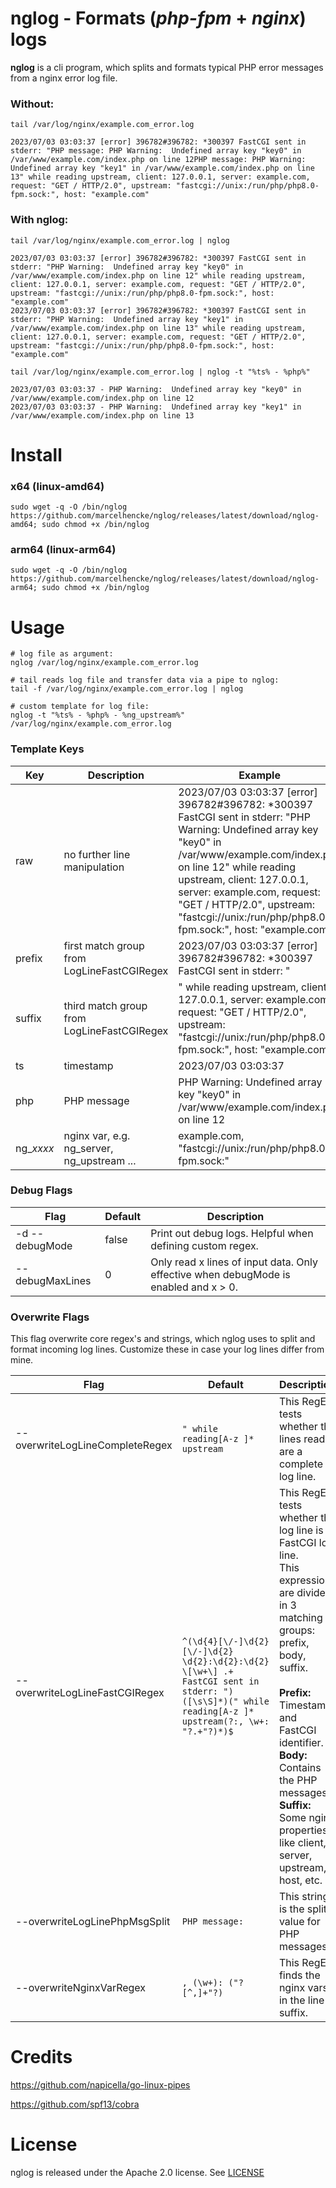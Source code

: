 # nglog - Formats (*php-fpm* + *nginx*) logs

**nglog**  is a cli program, which splits and formats typical PHP error messages from a nginx error log file.


### Without:
```shell
tail /var/log/nginx/example.com_error.log

2023/07/03 03:03:37 [error] 396782#396782: *300397 FastCGI sent in stderr: "PHP message: PHP Warning:  Undefined array key "key0" in /var/www/example.com/index.php on line 12PHP message: PHP Warning:  Undefined array key "key1" in /var/www/example.com/index.php on line 13" while reading upstream, client: 127.0.0.1, server: example.com, request: "GET / HTTP/2.0", upstream: "fastcgi://unix:/run/php/php8.0-fpm.sock:", host: "example.com"
```

### With nglog:
```shell
tail /var/log/nginx/example.com_error.log | nglog

2023/07/03 03:03:37 [error] 396782#396782: *300397 FastCGI sent in stderr: "PHP Warning:  Undefined array key "key0" in /var/www/example.com/index.php on line 12" while reading upstream, client: 127.0.0.1, server: example.com, request: "GET / HTTP/2.0", upstream: "fastcgi://unix:/run/php/php8.0-fpm.sock:", host: "example.com"
2023/07/03 03:03:37 [error] 396782#396782: *300397 FastCGI sent in stderr: "PHP Warning:  Undefined array key "key1" in /var/www/example.com/index.php on line 13" while reading upstream, client: 127.0.0.1, server: example.com, request: "GET / HTTP/2.0", upstream: "fastcgi://unix:/run/php/php8.0-fpm.sock:", host: "example.com"
```

```shell
tail /var/log/nginx/example.com_error.log | nglog -t "%ts% - %php%"

2023/07/03 03:03:37 - PHP Warning:  Undefined array key "key0" in /var/www/example.com/index.php on line 12
2023/07/03 03:03:37 - PHP Warning:  Undefined array key "key1" in /var/www/example.com/index.php on line 13
```


# Install

### x64 (linux-amd64)
```shell
sudo wget -q -O /bin/nglog https://github.com/marcelhencke/nglog/releases/latest/download/nglog-amd64; sudo chmod +x /bin/nglog
```

### arm64 (linux-arm64)
```shell
sudo wget -q -O /bin/nglog https://github.com/marcelhencke/nglog/releases/latest/download/nglog-arm64; sudo chmod +x /bin/nglog
```



# Usage
```shell
# log file as argument:
nglog /var/log/nginx/example.com_error.log

# tail reads log file and transfer data via a pipe to nglog:
tail -f /var/log/nginx/example.com_error.log | nglog

# custom template for log file:
nglog -t "%ts% - %php% - %ng_upstream%" /var/log/nginx/example.com_error.log
```
### Template Keys

| Key       | Description                                | Example                                                                                                                                                                                                                                                                                                                                 |
|-----------|--------------------------------------------|-----------------------------------------------------------------------------------------------------------------------------------------------------------------------------------------------------------------------------------------------------------------------------------------------------------------------------------------|
| raw       | no further line manipulation               | 2023/07/03 03:03:37 [error] 396782#396782: *300397 FastCGI sent in stderr: "PHP Warning:  Undefined array key "key0" in /var/www/example.com/index.php on line 12" while reading upstream, client: 127.0.0.1, server: example.com, request: "GET / HTTP/2.0", upstream: "fastcgi://unix:/run/php/php8.0-fpm.sock:", host: "example.com" |
| prefix    | first match group from LogLineFastCGIRegex | 2023/07/03 03:03:37 [error] 396782#396782: *300397 FastCGI sent in stderr: "                                                                                                                                                                                                                                                            |
| suffix    | third match group from LogLineFastCGIRegex | " while reading upstream, client: 127.0.0.1, server: example.com, request: "GET / HTTP/2.0", upstream: "fastcgi://unix:/run/php/php8.0-fpm.sock:", host: "example.com"                                                                                                                                                                  |
| ts        | timestamp                                  | 2023/07/03 03:03:37                                                                                                                                                                                                                                                                                                                     |
| php       | PHP message                                | PHP Warning:  Undefined array key "key0" in /var/www/example.com/index.php on line 12                                                                                                                                                                                                                                                   |
| ng_*xxxx* | nginx var, e.g. ng_server, ng_upstream ... | example.com, "fastcgi://unix:/run/php/php8.0-fpm.sock:"                                                                                                                                                                                                                                                                                 |


### Debug Flags
| Flag            | Default | Description                                                                          |
|-----------------|---------|--------------------------------------------------------------------------------------|
| -d --debugMode  | false   | Print out debug logs. Helpful when defining custom regex.                            |
| --debugMaxLines | 0       | Only read x lines of input data. Only effective when debugMode is enabled and x > 0. |


### Overwrite Flags

This flag overwrite core regex's and strings, which nglog uses to split and format incoming log lines. Customize these in case your log lines differ from mine. 

| Flag                            | Default                                                                                                                                            | Description                                                                                                                                                                                                                                                                                                               |
|---------------------------------|----------------------------------------------------------------------------------------------------------------------------------------------------|---------------------------------------------------------------------------------------------------------------------------------------------------------------------------------------------------------------------------------------------------------------------------------------------------------------------------|
| --overwriteLogLineCompleteRegex | `" while reading[A-z ]* upstream`                                                                                                                  | This RegEx tests whether the lines read are a complete log line.                                                                                                                                                                                                                                                          |
| --overwriteLogLineFastCGIRegex  | `^(\d{4}[\/-]\d{2}[\/-]\d{2} \d{2}:\d{2}:\d{2} \[\w+\] .+ FastCGI sent in stderr: ")([\s\S]*)(" while reading[A-z ]* upstream(?:, \w+: "?.+"?)*)$` | This RegEx tests whether the log line is a FastCGI log line.<br/>This expression are divided in 3 matching groups: prefix, body, suffix.<br/><br/>**Prefix:** Timestamp and FastCGI identifier.<br/>**Body:** Contains the PHP messages.<br/>**Suffix:** Some nginx properties, like client, server, upstream, host, etc. |
| --overwriteLogLinePhpMsgSplit   | `PHP message: `                                                                                                                                    | This string is the split value for PHP messages.                                                                                                                                                                                                                                                                          |
| --overwriteNginxVarRegex        | `, (\w+): ("?[^,]+"?)`                                                                                                                             | This RegEx finds the nginx vars in the line suffix.                                                                                                                                                                                                                                                                       |



# Credits
https://github.com/napicella/go-linux-pipes

https://github.com/spf13/cobra

# License
nglog is released under the Apache 2.0 license. See [LICENSE](LICENSE)
